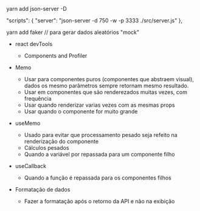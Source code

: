  yarn add json-server -D

  "scripts": {
    "server": "json-server -d 750 -w -p 3333 ./src/server.js"
  },

  yarn add faker // para gerar dados aleatórios "mock"

  - react devTools
    - Components and Profiler

  - Memo
    - Usar para componentes puros (componentes que abstraem visual), dados os mesmo parâmetros sempre retornam mesmo resultado.
    - Usar em componentes que são renderezados muitas vezes, com frequência
    - Usar quando renderizar varias vezes com as mesmas props
    - Usar quando o componente for muito grande

  - useMemo
    - Usado para evitar que processamento pesado seja refeito na renderização do componente
    - Cálculos pesados
    - Quando a variável por repassada para um componente filho
  
  - useCallback
    - Quando a função é repassada para os componentes filhos

  - Formatação de dados
    - Fazer a formatação após o retorno da API e não na exibição

